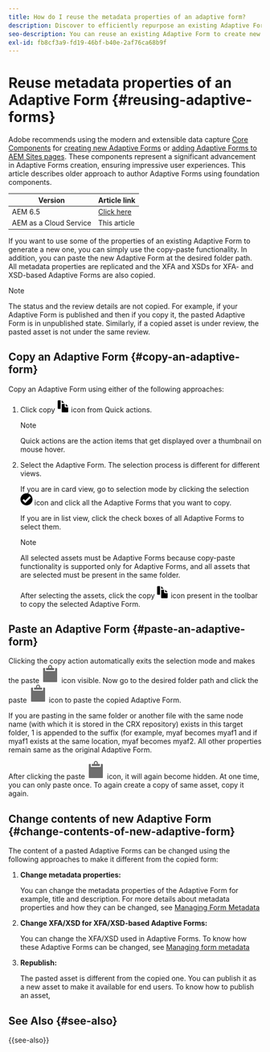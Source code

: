 ```yaml
---
title: How do I reuse the metadata properties of an adaptive form?
description: Discover to efficiently repurpose an existing Adaptive Form to create new one.
seo-description: You can reuse an existing Adaptive Form to create new Adaptive Forms.
exl-id: fb8cf3a9-fd19-46bf-b40e-2af76ca68b9f
---
```

# Reuse metadata properties of an Adaptive Form {#reusing-adaptive-forms}

<span class="preview"> Adobe recommends using the modern and extensible data capture [Core Components](https://experienceleague.adobe.com/docs/experience-manager-core-components/using/adaptive-forms/introduction.html) for [creating new Adaptive Forms](/help/forms/creating-adaptive-form-core-components.md) or [adding Adaptive Forms to AEM Sites pages](/help/forms/create-or-add-an-adaptive-form-to-aem-sites-page.md). These components represent a significant advancement in Adaptive Forms creation, ensuring impressive user experiences. This article describes older approach to author Adaptive Forms using foundation components. </span>


| Version | Article link |
| -------- | ---------------------------- |
| AEM 6.5  |    [Click here](https://experienceleague.adobe.com/docs/experience-manager-65/forms/adaptive-forms-basic-authoring/reusing-adaptive-forms.html)                  |
| AEM as a Cloud Service     | This article         |

If you want to use some of the properties of an existing Adaptive Form to generate a new one, you can simply use the copy-paste functionality. In addition, you can paste the new Adaptive Form at the desired folder path. All metadata properties are replicated and the XFA and XSDs for XFA- and XSD-based Adaptive Forms are also copied.

>[!NOTE]
>
>The status and the review details are not copied. For example, if your Adaptive Form is published and then if you copy it, the pasted Adaptive Form is in unpublished state. Similarly, if a copied asset is under review, the pasted asset is not under the same review.

## Copy an Adaptive Form {#copy-an-adaptive-form}

Copy an Adaptive Form using either of the following approaches:

1. Click copy ![aem6forms_copy](assets/aem6forms_copy.png) icon from Quick actions.

   >[!NOTE]
   >
   >Quick actions are the action items that get displayed over a thumbnail on mouse hover.

1. Select the Adaptive Form. The selection process is different for different views.

   If you are in card view, go to selection mode by clicking the selection ![aem6forms_check-circle](assets/aem6forms_check-circle.png) icon and click all the Adaptive Forms that you want to copy.

   If you are in list view, click the check boxes of all Adaptive Forms to select them.

   >[!NOTE]
   >
   >All selected assets must be Adaptive Forms because copy-paste functionality is supported only for Adaptive Forms, and all assets that are selected must be present in the same folder.

   After selecting the assets, click the copy ![aem6forms_copy](assets/aem6forms_copy.png) icon present in the toolbar to copy the selected Adaptive Form.

## Paste an Adaptive Form {#paste-an-adaptive-form}

Clicking the copy action automatically exits the selection mode and makes the paste ![Paste](assets/Smock_Paste_18_N.svg) icon visible. Now go to the desired folder path and click the paste ![Paste](assets/Smock_Paste_18_N.svg) icon to paste the copied Adaptive Form.

If you are pasting in the same folder or another file with the same node name (with which it is stored in the CRX repository) exists in this target folder, 1 is appended to the suffix (for example, myaf becomes myaf1 and if myaf1 exists at the same location, myaf becomes myaf2. All other properties remain same as the original Adaptive Form.

After clicking the paste ![Paste](assets/Smock_Paste_18_N.svg) icon, it will again become hidden. At one time, you can only paste once. To again create a copy of same asset, copy it again.

## Change contents of new Adaptive Form {#change-contents-of-new-adaptive-form}

The content of a pasted Adaptive Forms can be changed using the following approaches to make it different from the copied form:

1. **Change metadata properties:**

   You can change the metadata properties of the Adaptive Form for example, title and description. For more details about metadata properties and how they can be changed, see [Managing Form Metadata](manage-form-metadata.md)

1. **Change XFA/XSD for XFA/XSD-based Adaptive Forms:**

   You can change the XFA/XSD used in Adaptive Forms. To know how these Adaptive Forms can be changed, see [Managing form metadata](manage-form-metadata.md)

1. **Republish:**

   The pasted asset is different from the copied one. You can publish it as a new asset to make it available for end users. To know how to publish an asset, <!-- see [Publishing and unpublishing forms](publishing-unpublishing-forms.md) -->


## See Also {#see-also}

{{see-also}}